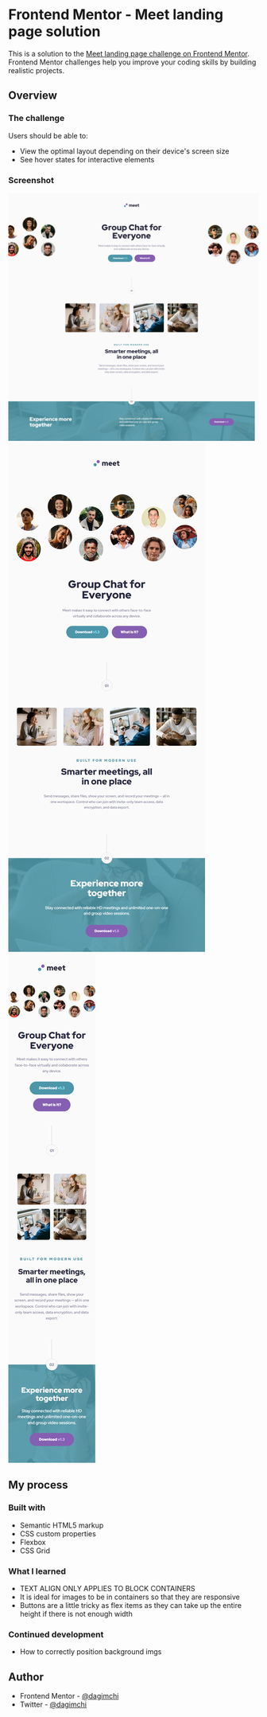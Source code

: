# Frontend Mentor - Meet landing page solution

This is a solution to the [Meet landing page challenge on Frontend Mentor](https://www.frontendmentor.io/challenges/meet-landing-page-rbTDS6OUR). Frontend Mentor challenges help you improve your coding skills by building realistic projects.

## Overview

### The challenge

Users should be able to:

- View the optimal layout depending on their device's screen size
- See hover states for interactive elements

### Screenshot

![](ss.png)
![](ss-tablet.png)
![](ss-mobile.png)

## My process

### Built with

- Semantic HTML5 markup
- CSS custom properties
- Flexbox
- CSS Grid

### What I learned

- TEXT ALIGN ONLY APPLIES TO BLOCK CONTAINERS
- It is ideal for images to be in containers so that they are responsive
- Buttons are a little tricky as flex items as they can take up the entire height if there is not enough width

### Continued development

- How to correctly position background imgs

## Author

- Frontend Mentor - [@dagimchi](https://www.frontendmentor.io/profile/dagimchi)
- Twitter - [@dagimchi](https://www.twitter.com/dagimchi)
